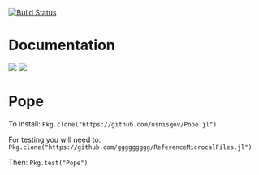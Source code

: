 [![Build Status](https://travis-ci.org/usnistgov/Pope.jl.svg?branch=master)](https://travis-ci.org/usnistgov/Pope.jl)

# Documentation
[![](https://img.shields.io/badge/docs-latest-blue.svg)](https://usnistgov.github.io/Pope.jl/latest)
[![](https://img.shields.io/badge/docs-stable-blue.svg)](https://usnistgov.github.io/Pope.jl/stable)

# Pope
To install:
`Pkg.clone("https://github.com/usnisgov/Pope.jl")`

For testing you will need to:
`Pkg.clone("https://github.com/ggggggggg/ReferenceMicrocalFiles.jl")`

Then:
`Pkg.test("Pope")`
